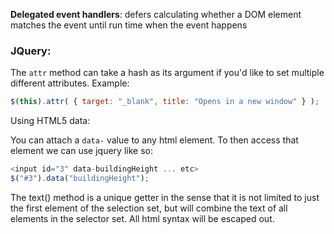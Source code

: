 **Delegated event handlers**: defers calculating whether a DOM element matches
the event until run time when the event happens

### JQuery:

The ``attr`` method can take a hash as its argument if you'd like to set
multiple different attributes.  Example:

```javascript
$(this).attr( { target: "_blank", title: "Opens in a new window" } );
```

Using HTML5 data:

You can attach a ``data-`` value to any html element.  To then access that
element we can use jquery like so:

```javascript 
<input id="3" data-buildingHeight ... etc>
$("#3").data("buildingHeight");
```

The text() method is a unique getter in the sense that it is not limited to just
the first element of the selection set, but will combine the text of all
elements in the selector set.  All html syntax will be escaped out.



